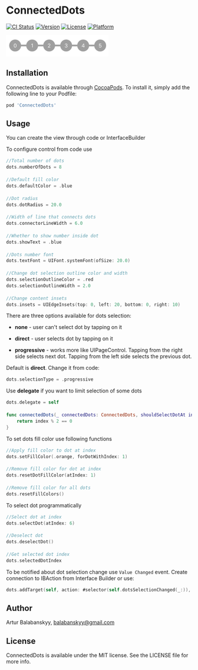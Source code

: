 # ConnectedDots

[![CI Status](http://img.shields.io/travis/balabanskyy/ConnectedDots.svg?style=flat)](https://travis-ci.org/balabanskyy/ConnectedDots)
[![Version](https://img.shields.io/cocoapods/v/ConnectedDots.svg?style=flat)](http://cocoapods.org/pods/ConnectedDots)
[![License](https://img.shields.io/cocoapods/l/ConnectedDots.svg?style=flat)](http://cocoapods.org/pods/ConnectedDots)
[![Platform](https://img.shields.io/cocoapods/p/ConnectedDots.svg?style=flat)](http://cocoapods.org/pods/ConnectedDots)

<img src="sample.gif" width="278" height="58" />

## Installation

ConnectedDots is available through [CocoaPods](http://cocoapods.org). To install
it, simply add the following line to your Podfile:

```ruby
pod 'ConnectedDots'
```

## Usage

You can create the view through code or InterfaceBuilder

To configure control from code use
```swift
//Total number of dots
dots.numberOfDots = 8

//Default fill color
dots.defaultColor = .blue

//Dot radius
dots.dotRadius = 20.0

//Width of line that connects dots
dots.connectorLineWidth = 6.0

//Whether to show number inside dot
dots.showText = .blue

//Dots number font
dots.textFont = UIFont.systemFont(ofSize: 20.0)

//Change dot selection outline color and width
dots.selectionOutlineColor = .red
dots.selectionOutlineWidth = 2.0

//Change content insets 
dots.insets = UIEdgeInsets(top: 0, left: 20, bottom: 0, right: 10)


```

There are three options available for dots selection:

  * **none** - user can't select dot by tapping on it

  * **direct** - user selects dot by tapping on it

  * **progressive** - works more like UIPageControl. Tapping from the right side selects next dot. Tapping from the left side selects the previous dot.

Default is **direct**. Change it from code:
```swift
dots.selectionType = .progressive
```


Use **delegate** if you want to limit selection of some dots
```swift
dots.delegate = self

func connectedDots(_ connectedDots: ConnectedDots, shouldSelectDotAt index: Int) -> Bool {
	return index % 2 == 0
}
```

To set dots fill color use following functions
```Swift
//Apply fill color to dot at index
dots.setFillColor(.orange, forDotWithIndex: 1)

//Remove fill color for dot at index
dots.resetDotFillColor(atIndex: 1)

//Remove fill color for all dots
dots.resetFillColors()
```

To select dot programmatically
```Swift
//Select dot at index
dots.selectDot(atIndex: 6)

//Deselect dot
dots.deselectDot()

//Get selected dot index
dots.selectedDotIndex
```


To be notified about dot selection change use `Value Changed` event. Create connection to IBAction from Interface Builder or use:
```swift
dots.addTarget(self, action: #selector(self.dotsSelectionChanged(_:)), for: .valueChanged)
```


## Author

Artur Balabanskyy, balabanskyy@gmail.com

## License

ConnectedDots is available under the MIT license. See the LICENSE file for more info.
